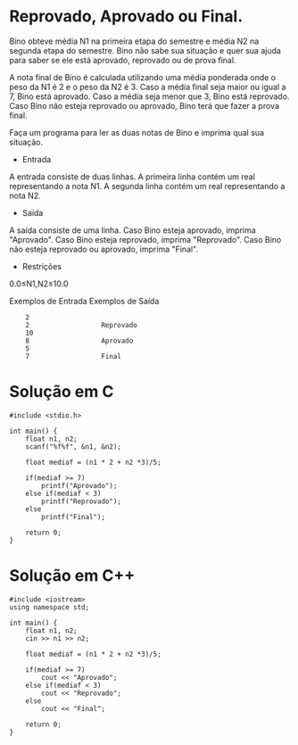# Reprovado, Aprovado ou Final.

Bino obteve média N1 na primeira etapa do semestre e média N2 na segunda etapa do semestre. Bino não sabe sua situação e quer sua ajuda para saber se ele está aprovado, reprovado ou de prova final.

A nota final de Bino é calculada utilizando uma média ponderada onde o peso da N1 é 2 e o peso da N2 é 3. Caso a média final seja maior ou igual a 7, Bino está aprovado. Caso a média seja menor que 3, Bino está reprovado. Caso Bino não esteja reprovado ou aprovado, Bino terá que fazer a prova final.

Faça um programa para ler as duas notas de Bino e imprima qual sua situação.

- Entrada

A entrada consiste de duas linhas. A primeira linha contém um real representando a nota N1. A segunda linha contém um real representando a nota N2.

- Saída

A saída consiste de uma linha. Caso Bino esteja aprovado, imprima "Aprovado". Caso Bino esteja reprovado, imprima "Reprovado". Caso Bino não esteja reprovado ou aprovado, imprima "Final".

- Restrições

0.0≤N1,N2≤10.0

Exemplos de Entrada	Exemplos de Saída

        2
        2                  Reprovado
        10
        8                  Aprovado
        5
        7                  Final

# Solução em C
```
#include <stdio.h>

int main() {
    float n1, n2;
   	scanf("%f%f", &n1, &n2);
    
    float mediaf = (n1 * 2 + n2 *3)/5;
    
    if(mediaf >= 7)
       	printf("Aprovado");
    else if(mediaf < 3)
        printf("Reprovado");
    else
        printf("Final");

    return 0;
}
```
# Solução em C++
```
#include <iostream>
using namespace std;

int main() {
    float n1, n2;
    cin >> n1 >> n2;
    
    float mediaf = (n1 * 2 + n2 *3)/5;
    
    if(mediaf >= 7)
        cout << "Aprovado";
    else if(mediaf < 3)
        cout << "Reprovado";
    else
        cout << "Final";

    return 0;
}
```